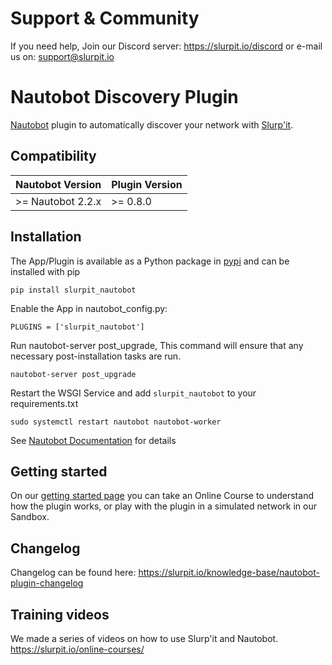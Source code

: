 # Support & Community
If you need help, Join our Discord server: https://slurpit.io/discord
or e-mail us on: support@slurpit.io

# Nautobot Discovery Plugin
[Nautobot](https://github.com/nautobot/nautobot) plugin to automatically discover your network with [Slurp'it](https://slurpit.io).

## Compatibility

|    Nautobot Version    | Plugin Version |
|------------------------|----------------|
|    >= Nautobot 2.2.x   |    >= 0.8.0    |

## Installation

The App/Plugin is available as a Python package in [pypi](https://pypi.org/project/slurpit_nautobot/) and can be installed with pip  

```
pip install slurpit_nautobot
```
Enable the App in nautobot_config.py:
```
PLUGINS = ['slurpit_nautobot']
```

Run nautobot-server post_upgrade, This command will ensure that any necessary post-installation tasks are run.
```
nautobot-server post_upgrade
```

Restart the WSGI Service and add `slurpit_nautobot` to your requirements.txt
```
sudo systemctl restart nautobot nautobot-worker
```

See [Nautobot Documentation](https://docs.nautobot.com/projects/core/en/stable/user-guide/administration/installation/app-install) for details

## Getting started
On our [getting started page](https://slurpit.io/getting-started/) you can take an Online Course to understand how the plugin works, or play with the plugin in a simulated network in our Sandbox.

## Changelog
Changelog can be found here: https://slurpit.io/knowledge-base/nautobot-plugin-changelog

## Training videos
We made a series of videos on how to use Slurp'it and Nautobot.
https://slurpit.io/online-courses/